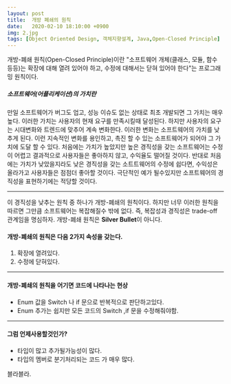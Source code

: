 ```yaml
---
layout: post
title:  개방 폐쇄의 원칙
date:   2020-02-10 18:10:00 +0900
img: 2.jpg
tags: [Object Oriented Design, 객체지향설계, Java,Open-Closed Principle]
---
```

개방-폐쇄 원칙(Open-Closed Principle)이란 "소프트웨어 개체(클래스, 모듈, 함수 등등)는 확장에 대해 열려 있어야 하고, 수정에 대해서는 닫혀 있어야 한다"는 프로그래밍 원칙이다.

##### 소프트웨어(어플리케이션)의 가치란 
만일 소프트웨어가 버그도 업고, 성능 이슈도 없는 상태로 최초 개발되면 그 가치는 매우 높다. 이러한 가치는 사용자의 현재 요구를 만족시킬때 달성된다. 하지만 사용자의 요구는 시대변화와 트렌드에 맞추어 계속 변화한다. 이러한 변화는 소프트웨어의 가치를 낮추게 된다. 이런 지속적인 변화를 용인하고, 촉진 할 수 있는 소프트웨어가 되어야 그 가치에 도달 할 수 있다. 
처음에는 가치가 높았지만 높은 경직성을 갖는 소프트웨어는 수정이 어렵고 결과적으로 사용자들은 좋아하지 않고, 수익율도 떨어질 것이다.
반대로 처음에는 가치가 낮았을지라도 낮은 경직성을 갖는 소트트웨어의 수정에 쉽다면, 수익성은 올라가고 사용자들은 점점더 좋아할 것이다.
극단적인 예가 될수있지만 소프트웨어의 경직성을 표현하기에는 적당할 것이다.

***
이 경직성을 낮추는 원칙 중 하나가 개방-폐쇄의 원칙이다. 하지만 너무 이러한 원칙을 따르면 그만큼 소프트웨어는 복잡해질수 밖에 없다.
즉, 복잡성과 경직성은 trade-off 관계임을 명심하자. 개방-폐쇄 원칙은 <strong>Silver Bullet</strong>이 아니다.

#### 개방-폐쇄의 원칙은 다음 2가지 속성을 갖는다.
 1. 확장에 열려있다.
 2. 수정에 닫혀있다.

***
#### 개방-폐쇄의 원칙을 어기면 코드에 나타나는 현상 
 - Enum 값을 Switch 나 if 문으로 반복적으로 판단하고있다.
 - Enum 추가는 쉽지만 모든 코드의 Switch ,if 문을 수정해줘야함.

***
#### 그럼 언제사용할것인가?
 - 타입이 많고 추가될가능성이 많다.
 - 타입의 멤버로 분기처리되는 코드 가 매우 많다.




 블라블라.